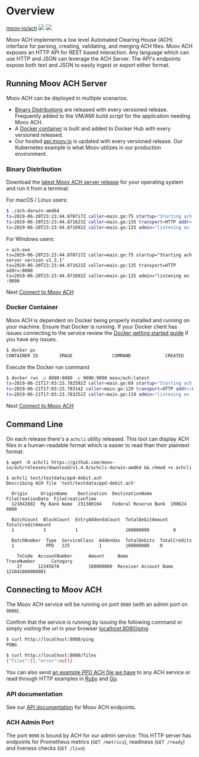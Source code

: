 # Overview
<!-- Place this tag where you want the button to render. -->
<a class="github-button" href="https://github.com/moov-io/ach" data-size="large" data-show-count="true" aria-label="Star moov-io/ach on GitHub">moov-io/ach</a>
<a href="https://godoc.org/github.com/moov-io/ach"><img src="https://godoc.org/github.com/moov-io/ach?status.svg" /></a>
<a href="https://raw.githubusercontent.com/moov-io/ach/master/LICENSE"><img src="https://img.shields.io/badge/license-Apache2-blue.svg" /></a>

Moov ACH implements a low level Automated Clearing House (ACH) interface for parsing, creating, validating, and merging ACH files. Moov ACH exposes an HTTP API for REST based interaction. Any language which can use HTTP and JSON can leverage the ACH Server. The API's endpoints expose both text and JSON to easily ingest or export either format.

## Running Moov ACH Server

Moov ACH can be deployed in multiple scenarios.

- <a href="#binary-distribution">Binary Distributions</a> are released with every versioned release. Frequently added to the VM/AMI build script for the application needing Moov ACH.
- A <a href="#docker-container">Docker container</a> is built and added to Docker Hub with every versioned released.
- Our hosted [api.moov.io](https://api.moov.io) is updated with every versioned release. Our Kubernetes example is what Moov utilizes in our production environment.

### Binary Distribution

Download the [latest Moov ACH server release](https://github.com/moov-io/ach/releases/latest) for your operating system and run it from a terminal.

For macOS / Linux users:

```sh
$ ./ach-darwin-amd64
ts=2019-06-20T23:23:44.870717Z caller=main.go:75 startup="Starting ach server version v1.3.1"
ts=2019-06-20T23:23:44.871623Z caller=main.go:135 transport=HTTP addr=:8080
ts=2019-06-20T23:23:44.871692Z caller=main.go:125 admin="listening on :9090"
```

For Windows users:

```
> ach.exe
ts=2019-06-20T23:23:44.870717Z caller=main.go:75 startup="Starting ach server version v1.3.1"
ts=2019-06-20T23:23:44.871623Z caller=main.go:135 transport=HTTP addr=:8080
ts=2019-06-20T23:23:44.871692Z caller=main.go:125 admin="listening on :9090
```

Next [Connect to Moov ACH](#connecting-to-moov-ach)

### Docker Container

Moov ACH is dependent on Docker being properly installed and running on your machine. Ensure that Docker is running. If your Docker client has issues connecting to the service review the [Docker getting started guide](https://docs.docker.com/get-started/) if you have any issues.

```sh
$ docker ps
CONTAINER ID        IMAGE               COMMAND             CREATED             STATUS              PORTS               NAMES
```

Execute the Docker run command

```sh
$ docker run -p 8080:8080 -p 9090:9090 moov/ach:latest
ts=2019-06-21T17:03:23.782592Z caller=main.go:69 startup="Starting ach server version v1.3.1"
ts=2019-06-21T17:03:23.78314Z caller=main.go:129 transport=HTTP addr=:8080
ts=2019-06-21T17:03:23.783252Z caller=main.go:119 admin="listening on :9090"
```

Next [Connect to Moov ACH](#connecting-to-moov-ach)

## Command Line

On each release there's a `achcli` utility released. This tool can display ACH files in a human-readable format which is easier to read than their plaintext format.

```
$ wget -O achcli https://github.com/moov-io/ach/releases/download/v1.4.0/achcli-darwin-amd64 && chmod +x achcli

$ achcli test/testdata/ppd-debit.ach
Describing ACH file 'test/testdata/ppd-debit.ach'

  Origin     OriginName    Destination  DestinationName       FileCreationDate  FileCreationTime
  121042882  My Bank Name  231380104    Federal Reserve Bank  190624            0000

  BatchCount  BlockCount  EntryAddendaCount  TotalDebitAmount  TotalCreditAmount
  1           1           1                  100000000         0

  BatchNumber  Type  ServiceClass  Addendas  TotalDebits  TotalCredits
  1            PPD   225           1         100000000    0

    TxCode  AccountNumber      Amount     Name                    TraceNumber      Category
    27      12345678           100000000  Receiver Account Name   121042880000001
```

## Connecting to Moov ACH

The Moov ACH service will be running on port `8080` (with an admin port on `9090`).

Confirm that the service is running by issuing the following command or simply visiting the url in your browser [localhost:8080/ping](http://localhost:8080/ping)

```bash
$ curl http://localhost:8080/ping
PONG

$ curl http://localhost:8080/files
{"files":[],"error":null}
```

You can also send [an example PPD ACH file we have](https://github.com/moov-io/ach/blob/master/test/testdata/ppd-valid.json) to any ACH service or read through HTTP examples in [Ruby](https://github.com/moov-io/ruby-ach-demo) and [Go](https://github.com/moov-io/ach/blob/master/examples/http/main.go).

### API documentation

See our [API documentation](https://api.moov.io/apps/ach/) for Moov ACH endpoints.

### ACH Admin Port

The port `9090` is bound by ACH for our admin service. This HTTP server has endpoints for Prometheus metrics (`GET /metrics`), readiness (`GET /ready`) and liveness checks (`GET /live`).
